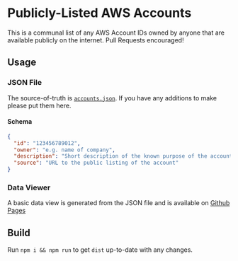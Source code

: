 # Publicly-Listed AWS Accounts
This is a communal list of any AWS Account IDs owned by anyone that are available publicly on the internet. Pull Requests encouraged!

## Usage
### JSON File
The source-of-truth is [`accounts.json`](https://raw.githubusercontent.com/rupertbg/aws-public-account-ids/master/accounts.json). If you have any additions to make please put them here.
#### Schema
```json
{
  "id": "123456789012",
  "owner": "e.g. name of company",
  "description": "Short description of the known purpose of the account",
  "source": "URL to the public listing of the account"
}
```
### Data Viewer
A basic data view is generated from the JSON file and is available on [Github Pages](https://rupertbg.github.io/aws-public-account-ids/dist/index.html)

## Build
Run `npm i && npm run` to get `dist` up-to-date with any changes.
